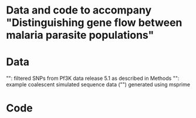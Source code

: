 # Data and code to accompany "Distinguishing gene flow between malaria parasite populations"

# Data
"": filtered SNPs from Pf3K data release 5.1 as described in Methods
"": example coalescent simulated sequence data ("") generated using msprime

# Code

